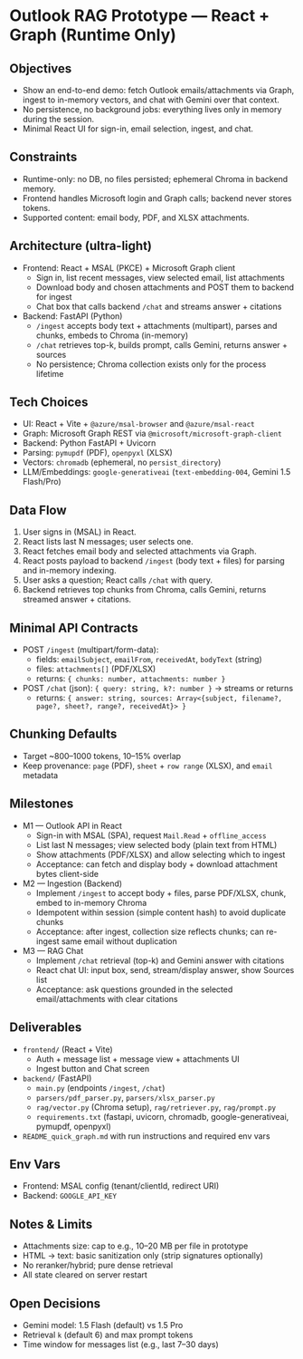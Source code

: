 # Outlook RAG Prototype — React + Graph (Runtime Only)

## Objectives
- Show an end-to-end demo: fetch Outlook emails/attachments via Graph, ingest to in-memory vectors, and chat with Gemini over that context.
- No persistence, no background jobs: everything lives only in memory during the session.
- Minimal React UI for sign-in, email selection, ingest, and chat.

## Constraints
- Runtime-only: no DB, no files persisted; ephemeral Chroma in backend memory.
- Frontend handles Microsoft login and Graph calls; backend never stores tokens.
- Supported content: email body, PDF, and XLSX attachments.

## Architecture (ultra-light)
- Frontend: React + MSAL (PKCE) + Microsoft Graph client
  - Sign in, list recent messages, view selected email, list attachments
  - Download body and chosen attachments and POST them to backend for ingest
  - Chat box that calls backend `/chat` and streams answer + citations
- Backend: FastAPI (Python)
  - `/ingest` accepts body text + attachments (multipart), parses and chunks, embeds to Chroma (in-memory)
  - `/chat` retrieves top-k, builds prompt, calls Gemini, returns answer + sources
  - No persistence; Chroma collection exists only for the process lifetime

## Tech Choices
- UI: React + Vite + `@azure/msal-browser` and `@azure/msal-react`
- Graph: Microsoft Graph REST via `@microsoft/microsoft-graph-client`
- Backend: Python FastAPI + Uvicorn
- Parsing: `pymupdf` (PDF), `openpyxl` (XLSX)
- Vectors: `chromadb` (ephemeral, no `persist_directory`)
- LLM/Embeddings: `google-generativeai` (`text-embedding-004`, Gemini 1.5 Flash/Pro)

## Data Flow
1) User signs in (MSAL) in React.
2) React lists last N messages; user selects one.
3) React fetches email body and selected attachments via Graph.
4) React posts payload to backend `/ingest` (body text + files) for parsing and in-memory indexing.
5) User asks a question; React calls `/chat` with query.
6) Backend retrieves top chunks from Chroma, calls Gemini, returns streamed answer + citations.

## Minimal API Contracts
- POST `/ingest` (multipart/form-data):
  - fields: `emailSubject`, `emailFrom`, `receivedAt`, `bodyText` (string)
  - files: `attachments[]` (PDF/XLSX)
  - returns: `{ chunks: number, attachments: number }`
- POST `/chat` (json): `{ query: string, k?: number }` → streams or returns
  - returns: `{ answer: string, sources: Array<{subject, filename?, page?, sheet?, range?, receivedAt}> }`

## Chunking Defaults
- Target ~800–1000 tokens, 10–15% overlap
- Keep provenance: `page` (PDF), `sheet` + `row range` (XLSX), and `email` metadata

## Milestones
- M1 — Outlook API in React
  - Sign-in with MSAL (SPA), request `Mail.Read` + `offline_access`
  - List last N messages; view selected body (plain text from HTML)
  - Show attachments (PDF/XLSX) and allow selecting which to ingest
  - Acceptance: can fetch and display body + download attachment bytes client-side
- M2 — Ingestion (Backend)
  - Implement `/ingest` to accept body + files, parse PDF/XLSX, chunk, embed to in-memory Chroma
  - Idempotent within session (simple content hash) to avoid duplicate chunks
  - Acceptance: after ingest, collection size reflects chunks; can re-ingest same email without duplication
- M3 — RAG Chat
  - Implement `/chat` retrieval (top-k) and Gemini answer with citations
  - React chat UI: input box, send, stream/display answer, show Sources list
  - Acceptance: ask questions grounded in the selected email/attachments with clear citations

## Deliverables
- `frontend/` (React + Vite)
  - Auth + message list + message view + attachments UI
  - Ingest button and Chat screen
- `backend/` (FastAPI)
  - `main.py` (endpoints `/ingest`, `/chat`)
  - `parsers/pdf_parser.py`, `parsers/xlsx_parser.py`
  - `rag/vector.py` (Chroma setup), `rag/retriever.py`, `rag/prompt.py`
  - `requirements.txt` (fastapi, uvicorn, chromadb, google-generativeai, pymupdf, openpyxl)
- `README_quick_graph.md` with run instructions and required env vars

## Env Vars
- Frontend: MSAL config (tenant/clientId, redirect URI)
- Backend: `GOOGLE_API_KEY`

## Notes & Limits
- Attachments size: cap to e.g., 10–20 MB per file in prototype
- HTML → text: basic sanitization only (strip signatures optionally)
- No reranker/hybrid; pure dense retrieval
- All state cleared on server restart

## Open Decisions
- Gemini model: 1.5 Flash (default) vs 1.5 Pro
- Retrieval `k` (default 6) and max prompt tokens
- Time window for messages list (e.g., last 7–30 days)
